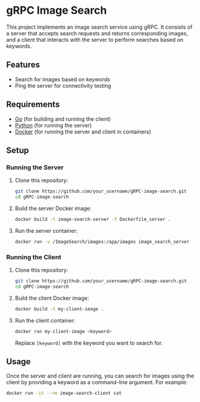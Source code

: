 # gRPC Image Search

This project implements an image search service using gRPC. It consists of a server that accepts search requests and returns corresponding images, and a client that interacts with the server to perform searches based on keywords.

## Features

- Search for images based on keywords
- Ping the server for connectivity testing

## Requirements

- [Go](https://golang.org/) (for building and running the client)
- [Python](https://www.python.org/) (for running the server)
- [Docker](https://www.docker.com/) (for running the server and client in containers)

## Setup

### Running the Server

1. Clone this repository:

    ```bash
    git clone https://github.com/your_username/gRPC-image-search.git
    cd gRPC-image-search
    ```

2. Build the server Docker image:

    ```bash
    docker build -t image-search-server -f Dockerfile_server .
    ```

3. Run the server container:

    ```bash
    docker run -v /ImageSearch/images:/app/images image_search_server
    ```

### Running the Client

1. Clone this repository:

    ```bash
    git clone https://github.com/your_username/gRPC-image-search.git
    cd gRPC-image-search
    ```

2. Build the client Docker image:

    ```bash
    docker build -t my-client-image .                                                           
    ```

3. Run the client container:

    ```bash
   docker run my-client-image <keyword>   
    ```

    Replace `[keyword]` with the keyword you want to search for.

## Usage

Once the server and client are running, you can search for images using the client by providing a keyword as a command-line argument. For example:

```bash
docker run -it --rm image-search-client cat
